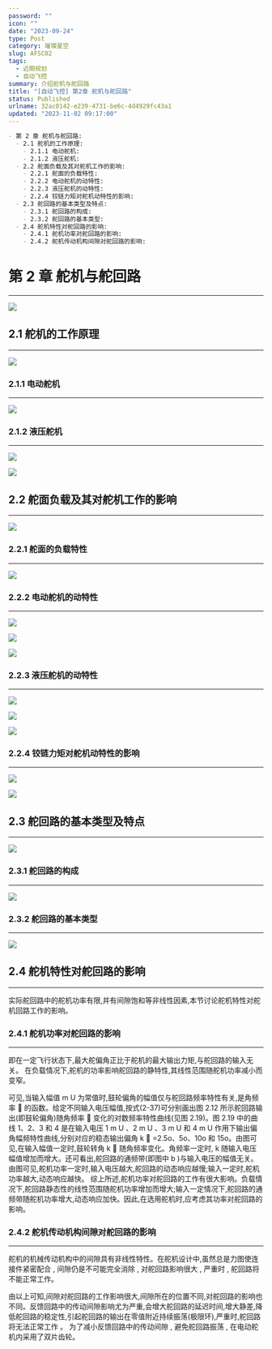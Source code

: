 ```yaml
---
password: ""
icon: ""
date: "2023-09-24"
type: Post
category: 璀璨星空
slug: AFSC02
tags:
  - 近期规划
  - 自动飞控
summary: 介绍舵机与舵回路
title: "[自动飞控] 第2章 舵机与舵回路"
status: Published
urlname: 32ac0142-e239-4731-be6c-4d4929fc43a1
updated: "2023-11-02 09:17:00"
---
```


```markdown
- 第 2 章 舵机与舵回路:
  - 2.1 舵机的工作原理:
    - 2.1.1 电动舵机:
    - 2.1.2 液压舵机:
  - 2.2 舵面负载及其对舵机工作的影响:
    - 2.2.1 舵面的负载特性:
    - 2.2.2 电动舵机的动特性:
    - 2.2.3 液压舵机的动特性:
    - 2.2.4 铰链力矩对舵机动特性的影响:
  - 2.3 舵回路的基本类型及特点:
    - 2.3.1 舵回路的构成:
    - 2.3.2 舵回路的基本类型:
  - 2.4 舵机特性对舵回路的影响:
    - 2.4.1 舵机功率对舵回路的影响:
    - 2.4.2 舵机传动机构间隙对舵回路的影响:
```

# 第 2 章 舵机与舵回路

---

![](https://bu.dusays.com/2023/09/24/65102dcf6f846.png)

## 2.1 舵机的工作原理

---

![](https://bu.dusays.com/2023/09/24/65102dd047d52.png)

### 2.1.1 电动舵机

---

![](https://bu.dusays.com/2023/09/24/65102dd15e84b.png)

### 2.1.2 液压舵机

---

![](https://bu.dusays.com/2023/09/24/65102dd260dd0.png)

![](https://bu.dusays.com/2023/09/24/65102dd37c1b1.png)

## 2.2 舵面负载及其对舵机工作的影响

---

![](https://bu.dusays.com/2023/09/24/65102dd477002.png)

### 2.2.1 舵面的负载特性

---

![](https://bu.dusays.com/2023/09/24/65102dd5971b2.png)

### 2.2.2 电动舵机的动特性

---

![](https://bu.dusays.com/2023/09/24/65102dd6a13d5.png)

![](https://bu.dusays.com/2023/09/24/65102dd7b67a5.png)

![](https://bu.dusays.com/2023/09/24/65102dd8ebbcc.png)

### 2.2.3 液压舵机的动特性

---

![](https://bu.dusays.com/2023/09/24/65102dd9de7fe.png)

![](https://bu.dusays.com/2023/09/24/65102ddab7ec9.png)

![](https://bu.dusays.com/2023/09/24/65102ddbc122d.png)

### 2.2.4 铰链力矩对舵机动特性的影响

---

![](https://bu.dusays.com/2023/09/24/65102ddca9338.png)

![](https://bu.dusays.com/2023/09/24/65102ddda36dd.png)

## 2.3 舵回路的基本类型及特点

---

![](https://bu.dusays.com/2023/09/24/65102dde9ade6.png)

### 2.3.1 舵回路的构成

---

![](https://bu.dusays.com/2023/09/24/65102ddfed3a8.png)

### 2.3.2 舵回路的基本类型

---

![](https://bu.dusays.com/2023/09/24/65102de0df677.png)

## 2.4 舵机特性对舵回路的影响

---

实际舵回路中的舵机功率有限,并有间隙饱和等非线性因素,本节讨论舵机特性对舵机回路工作的影响。

### 2.4.1 舵机功率对舵回路的影响

---

即在一定飞行状态下,最大舵偏角正比于舵机的最大输出力矩,与舵回路的输入无关。
在负载情况下,舵机的功率影响舵回路的静特性,其线性范围随舵机功率减小而变窄。

可见,当输入幅值 m U 为常值时,鼓轮偏角的幅值仅与舵回路频率特性有关,是角频率  的函数。给定不同输入电压幅值,按式(2-37)可分别画出图 2.12 所示舵回路输出(即鼓轮偏角)随角频率  变化的对数频率特性曲线(见图 2.19)。图 2.19 中的曲线 1、2、3 和 4 是在输入电压 1 m U 、2 m U 、3 m U 和 4 m U 作用下输出偏角幅频特性曲线,分别对应的稳态输出偏角 k  =2.5o、5o、10o 和 15o。由图可见,在输入幅值一定时,鼓轮转角 k  随角频率变化。角频率一定时, k 随输入电压幅值增加而增大。还可看出,舵回路的通频带(即图中 b )与输入电压的幅值无关。
由图可见,舵机功率一定时,输入电压越大,舵回路的动态响应越慢;输入一定时,舵机功率越大,动态响应越快。
综上所述,舵机功率对舵回路的工作有很大影响。负载情况下,舵回路静态性的线性范围随舵机功率增加而增大;输入一定情况下,舵回路的通频带随舵机功率增大,动态响应加快。因此,在选用舵机时,应考虑其功率对舵回路的影响。

### 2.4.2 舵机传动机构间隙对舵回路的影响

---

舵机的机械传动机构中的间隙具有非线性特性。在舵机设计中,虽然总是力图使连接件紧密配合 , 间隙仍是不可能完全消除 , 对舵回路影响很大 , 严重时 , 舵回路将不能正常工作。

由以上可知,间隙对舵回路的工作影响很大,间隙所在的位置不同,对舵回路的影响也不同。反馈回路中的传动间隙影响尤为严重,会增大舵回路的延迟时间,增大静差,降低舵回路的稳定性,引起舵回路的输出在零值附近持续振荡(极限环),严重时,舵回路将无法正常工作 。 为了减小反馈回路中的传动间隙 , 避免舵回路振荡 , 在电动舵机内采用了双片齿轮。
